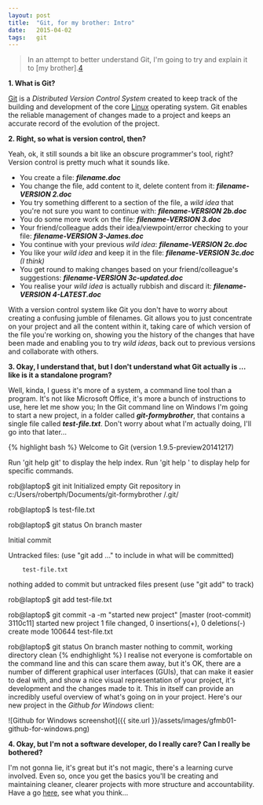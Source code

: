 ```yaml
---
layout: post
title:  "Git, for my brother: Intro"
date:   2015-04-02
tags:   git
---
```


> In an attempt to better understand Git, I'm going to try and explain it to [my brother].[4]

<!--more-->
**1. What is Git?**

[Git][1] is a *Distributed Version Control System* created to keep track of the building and development of the core [Linux][2] operating system.  Git enables the reliable management of changes made to a project and keeps an accurate record of the evolution of the project.

**2. Right, so what is version control, then?**

Yeah, ok, it still sounds a bit like an obscure programmer's tool, right?  Version control is pretty much what it sounds like.

- You create a file: ***filename.doc***
- You change the file, add content to it, delete content from it: ***filename-VERSION 2.doc***
- You try something different to a section of the file, a *wild idea* that you're not sure you want to continue with: ***filename-VERSION 2b.doc***
- You do some more work on the file: ***filename-VERSION 3.doc***
- Your friend/colleague adds their idea/viewpoint/error checking to your file: ***filename-VERSION 3-James.doc***
- You continue with your previous *wild idea*: ***filename-VERSION 2c.doc***
- You like your *wild idea* and keep it in the file: ***filename-VERSION 3c.doc*** *(I think)*
- You get round to making changes based on your friend/colleague's suggestions: ***filename-VERSION 3c-updated.doc***
- You realise your *wild idea* is actually rubbish and discard it: ***filename-VERSION 4-LATEST.doc***

With a version control system like Git you don't have to worry about creating a confusing jumble of filenames.  Git allows you to just concentrate on your project and all the content within it, taking care of which version of the file you're working on, showing you the history of the changes that have been made and enabling you to try *wild ideas*, back out to previous versions and collaborate with others.

**3. Okay, I understand that, but I don't understand what Git actually is ... like is it a standalone program?**

Well, kinda, I guess it's more of a system, a command line tool than a program.  It's not like Microsoft Office, it's more a bunch of instructions to use, here let me show you;
In the Git command line on Windows I'm going to start a new project, in a folder called ***git-formybrother***, that contains a single file called ***test-file.txt***.  Don't worry about what I'm actually doing, I'll go into that later...

{% highlight bash %}
Welcome to Git (version 1.9.5-preview20141217)

Run 'git help git' to display the help index.
Run 'git help <command>' to display help for specific commands.

rob@laptop$ git init
Initialized empty Git repository in c:/Users/robertph/Documents/git-formybrother
/.git/

rob@laptop$ ls
test-file.txt

rob@laptop$ git status
On branch master

Initial commit

Untracked files:
  (use "git add <file>..." to include in what will be committed)

        test-file.txt

nothing added to commit but untracked files present (use "git add" to track)

rob@laptop$ git add test-file.txt

rob@laptop$ git commit -a -m "started new project"
[master (root-commit) 3110c11] started new project
 1 file changed, 0 insertions(+), 0 deletions(-)
 create mode 100644 test-file.txt

rob@laptop$ git status
On branch master
nothing to commit, working directory clean
{% endhighlight %}
I realise not everyone is comfortable on the command line and this can scare them away, but it's OK, there are a number of different graphical user interfaces (GUIs), that can make it easier to deal with, and show a nice visual representation of your project, it's development and the changes made to it.  This in itself can provide an incredibly useful overview of what's going on in your project. Here's our new project in the *Github for Windows* client:

![Github for Windows screenshot]({{ site.url }}/assets/images/gfmb01-github-for-windows.png)

**4. Okay, but I'm not a software developer, do I really care?  Can I really be bothered?**

I'm not gonna lie, it's great but it's not magic, there's a learning curve involved.  Even so, once you get the basics you'll be creating and maintaining cleaner, clearer projects with more structure and accountability.  Have a go [here][3], see what you think...

[1]: https://git-scm.herokuapp.com/
[2]: http://www.linux.com/
[3]: https://try.github.io/levels/1/challenges/1
[4]: http://cargocollective.com/richardjamesphoenix/About
